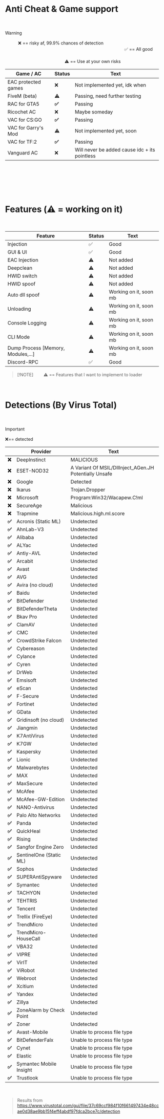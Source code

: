 # Anti Cheat & Game support
ㅤㅤ ㅤ
> [!warning]
> ㅤㅤ ㅤ❌ == risky af, 99.9% chances of detectionㅤㅤ ㅤ ㅤ ㅤ ㅤㅤㅤ ㅤㅤ ㅤㅤㅤㅤ ㅤㅤㅤ ㅤㅤㅤ ㅤㅤㅤ ㅤㅤㅤ ㅤㅤㅤ ㅤㅤㅤ ㅤㅤㅤ ㅤ ㅤㅤ ㅤ
> ✅ == All goodㅤㅤ ㅤㅤㅤ ㅤㅤㅤ ㅤㅤㅤ ㅤ ㅤㅤㅤ ㅤㅤㅤㅤ ㅤ ㅤㅤㅤ ㅤㅤㅤ ㅤ  ㅤㅤ ㅤ  ㅤㅤ ㅤ  ㅤㅤ ㅤ  ㅤㅤ ㅤ  ㅤㅤ ㅤㅤㅤㅤ ㅤㅤ ㅤ
> ⚠️ == Use at your own risks

| Game / AC | Status | Text |
|----------|----------|----------|
| EAC protected games | ❌ | Not implemented yet, idk when |
| FiveM (beta) | **⚠️** | Passing, need further testing |
| RAC for GTA5 | **✅** | Passing |
| Ricochet AC | ❌ | Maybe someday |
| VAC for CS:GO | **✅** | Passing |
| VAC for Garry's Mod | **⚠️** | Not implemented yet, soon |
| VAC for TF:2 | **✅** | Passing | 
| Vanguard AC | ❌ | Will never be added cause idc + its pointless |


ㅤㅤ ㅤ
 
ㅤㅤ ㅤ
 
ㅤㅤ ㅤ

# Features (⚠️ = working on it)
ㅤㅤ ㅤ

| Feature | Status | Text |
|----------|----------|----------|
| Injection | ✅ | Good | 
| GUI & UI | ✅ | Good |
| EAC Injection | ⚠️ | Not added |
| Deepclean | ⚠️ | Not added |
| HWID switch | ⚠️ | Not added |
| HWID spoof | ⚠️ | Not added |
| Auto dll spoof | ⚠️ | Working on it, soon mb |
| Unloading | ⚠️ | Working on it, soon mb |
| Console Logging | ⚠️ | Working on it, soon mb |
| CLI Mode | ⚠️ | Working on it, soon mb |
| Dump Process [Memory, Modules,...] | ⚠️ | Working on it, soon mb
| Discord-RPC | ✅ | Good |

> [!NOTE]ㅤ ㅤ
> ⚠️ == Features that I want to implement to loader 

ㅤㅤ ㅤ



# Detections (By Virus Total) 

ㅤㅤ ㅤ
> [!IMPORTANT]
> ❌== detected
ㅤㅤ ㅤ

|  | Provider | Text |
|----------|----------|----------|
| **❌** | DeepInstinct | MALICIOUS | 
| **❌** | ESET-NOD32 | A Variant Of MSIL/DllInject_AGen.JH Potentially Unsafe |
| **❌** | Google | Detected |
| **❌** | Ikarus | Trojan.Dropper |
| **❌** | Microsoft | Program:Win32/Wacapew.C!ml |
| **❌** | SecureAge | Malicious |
| **❌** | Trapmine | Malicious.high.ml.score |
| **✅** | Acronis (Static ML) | Undetected |
| **✅** | AhnLab-V3 | Undetected |
| **✅** | Alibaba | Undetected |
| **✅** | ALYac | Undetected |
| **✅** | Antiy-AVL | Undetected |
| **✅** | Arcabit | Undetected |
| **✅** | Avast | Undetected |
| **✅** | AVG | Undetected |
| **✅** | Avira (no cloud) | Undetected |
| **✅** | Baidu | Undetected |
| **✅** | BitDefender | Undetected |
| **✅** | BitDefenderTheta | Undetected |
| **✅** | Bkav Pro | Undetected |
| **✅** | ClamAV | Undetected |
| **✅** | CMC | Undetected |
| **✅** | CrowdStrike Falcon | Undetected |
| **✅** | Cybereason | Undetected |
| **✅** | Cylance | Undetected |
| **✅** | Cyren | Undetected |
| **✅** | DrWeb | Undetected |
| **✅** | Emsisoft | Undetected |
| **✅** | eScan | Undetected |
| **✅** | F-Secure | Undetected |
| **✅** | Fortinet | Undetected |
| **✅** | GData | Undetected |
| **✅** | Gridinsoft (no cloud) | Undetected |
| **✅** | Jiangmin | Undetected |
| **✅** | K7AntiVirus | Undetected |
| **✅** | K7GW | Undetected |
| **✅** | Kaspersky | Undetected |
| **✅** | Lionic | Undetected |
| **✅** | Malwarebytes | Undetected |
| **✅** | MAX | Undetected |
| **✅** | MaxSecure | Undetected |
| **✅** | McAfee | Undetected |
| **✅** | McAfee-GW-Edition | Undetected |
| **✅** | NANO-Antivirus | Undetected |
| **✅** | Palo Alto Networks | Undetected |
| **✅** | Panda | Undetected |
| **✅** | QuickHeal | Undetected |
| **✅** | Rising | Undetected |
| **✅** | Sangfor Engine Zero | Undetected |
| **✅** | SentinelOne (Static ML) | Undetected |
| **✅** | Sophos | Undetected |
| **✅** | SUPERAntiSpyware | Undetected |
| **✅** | Symantec | Undetected |
| **✅** | TACHYON | Undetected |
| **✅** | TEHTRIS | Undetected |
| **✅** | Tencent | Undetected |
| **✅** | Trellix (FireEye) | Undetected |
| **✅** | TrendMicro | Undetected |
| **✅** | TrendMicro-HouseCall | Undetected |
| **✅** | VBA32 | Undetected |
| **✅** | VIPRE | Undetected |
| **✅** | VirIT | Undetected |
| **✅** | ViRobot | Undetected |
| **✅** | Webroot | Undetected |
| **✅** | Xcitium | Undetected |
| **✅** | Yandex | Undetected |
| **✅** | Zillya | Undetected |
| **✅** | ZoneAlarm by Check Point | Undetected |
| **✅** | Zoner | Undetected |
| **✅** | Avast-Mobile | Unable to process file type |
| **✅** | BitDefenderFalx | Unable to process file type |
| **✅** | Cynet | Unable to process file type |
| **✅** | Elastic | Unable to process file type |
| **✅** | Symantec Mobile Insight | Unable to process file type |
| **✅** | Trustlook | Unable to process file type |




ㅤㅤ ㅤ
 
> Results from https://www.virustotal.com/gui/file/37c69ccf984f10f661497434e48ccae0d38ae9bb15f4eff4abdf97fdca2bce7c/detection
ㅤㅤ ㅤ
ㅤㅤ ㅤ

